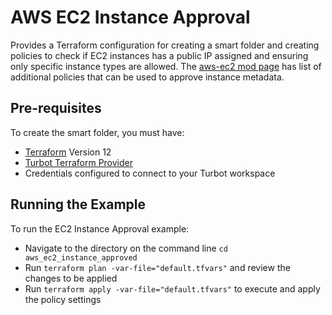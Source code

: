 # AWS EC2 Instance Approval

Provides a Terraform configuration for creating a smart folder and creating policies to check if EC2 instances has a public IP assigned and ensuring only specific instance types are allowed. The [aws-ec2 mod page](https://turbot.com/v5/mods/turbot/aws-ec2/inspect) has list of additional policies that can be used to approve instance metadata.


## Pre-requisites

To create the smart folder, you must have:
- [Terraform](https://www.terraform.io) Version 12
- [Turbot Terraform Provider](https://github.com/turbotio/terraform-provider-turbot)
- Credentials configured to connect to your Turbot workspace

## Running the Example

To run the EC2 Instance Approval example:
- Navigate to the directory on the command line `cd aws_ec2_instance_approved`
- Run `terraform plan -var-file="default.tfvars"` and review the changes to be applied
- Run `terraform apply -var-file="default.tfvars"` to execute and apply the policy settings